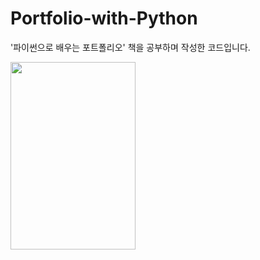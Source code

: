 # Portfolio-with-Python
'파이썬으로 배우는 포트폴리오' 책을 공부하며 작성한 코드입니다.

<img src="https://user-images.githubusercontent.com/44254662/139625566-20572617-06ba-46d8-9d78-0782a6fe1987.png"  width="200" height="300"/>
